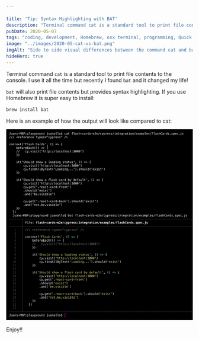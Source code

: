 ```yaml
---

title: 'Tip: Syntax Highlighting with BAT'
description: "Terminal command cat is a standard tool to print file contents to the console. I use it all the time but recently I found bat and it changed my life!"
pubDate: 2020-05-07
tags: "coding, development, Homebrew, osx terminal, programming, Quick Tips, tips"
image: "../images/2020-05-cat-vs-bat.png"
imgAlt: "Side to side visual differences between the command cat and bat"
hideHero: true
---
```


Terminal command `cat` is a standard tool to print file contents to the console. I use it all the time but recently I found `bat` and it changed my life!

`bat` will also print file contents but provides syntax highlighting. If you use Homebrew it is super easy to install:

```bash
brew install bat
```

Here is an example of how the output will look like compared to cat:

![](../images/2020-05-cat-vs-bat.png)

Enjoy!!
